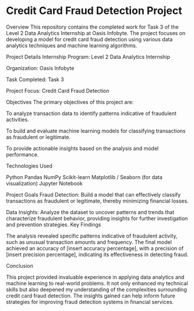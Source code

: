 # Credit Card Fraud Detection Project

Overview
This repository contains the completed work for Task 3 of the Level 2 Data Analytics Internship at Oasis Infobyte. The project focuses on developing a model for credit card fraud detection using various data analytics techniques and machine learning algorithms.

Project Details
Internship Program: Level 2 Data Analytics Internship

Organization: Oasis Infobyte

Task Completed: Task 3

Project Focus: Credit Card Fraud Detection

Objectives
The primary objectives of this project are:

To analyze transaction data to identify patterns indicative of fraudulent activities.

To build and evaluate machine learning models for classifying transactions as fraudulent or legitimate.

To provide actionable insights based on the analysis and model performance.

Technologies Used

Python
Pandas
NumPy
Scikit-learn
Matplotlib / Seaborn (for data visualization)
Jupyter Notebook

Project Goals
Fraud Detection: Build a model that can effectively classify transactions as fraudulent or legitimate, thereby minimizing financial losses.

Data Insights: Analyze the dataset to uncover patterns and trends that characterize fraudulent behavior, providing insights for further investigation and prevention strategies.
Key Findings

The analysis revealed specific patterns indicative of fraudulent activity, such as unusual transaction amounts and frequency.
The final model achieved an accuracy of [insert accuracy percentage], with a precision of [insert precision percentage], indicating its effectiveness in detecting fraud.

Conclusion

This project provided invaluable experience in applying data analytics and machine learning to real-world problems. It not only enhanced my technical skills but also deepened my understanding of the complexities surrounding credit card fraud detection. The insights gained can help inform future strategies for improving fraud detection systems in financial services.

